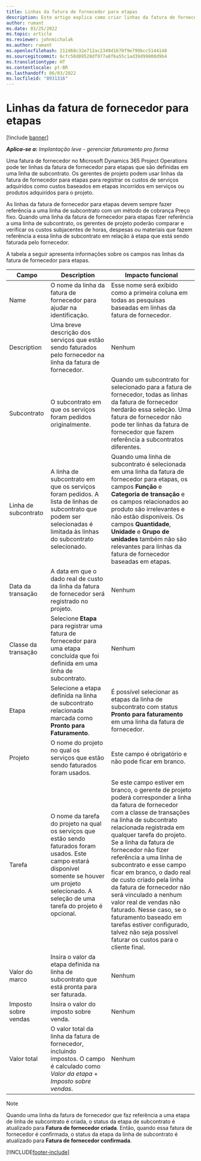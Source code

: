 ```yaml
---
title: Linhas da fatura de fornecedor para etapas
description: Este artigo explica como criar linhas da fatura de fornecedor para etapas em um subcontrato.
author: rumant
ms.date: 03/25/2022
ms.topic: article
ms.reviewer: johnmichalak
ms.author: rumant
ms.openlocfilehash: 212d68c32e712ac2349d1670f9e799bcc5144148
ms.sourcegitcommit: 6cfc50d89528df977a8f6a55c1ad39d99800d9b4
ms.translationtype: HT
ms.contentlocale: pt-BR
ms.lasthandoff: 06/03/2022
ms.locfileid: "8931316"
---
```

# <a name="vendor-invoice-lines-for-milestones"></a>Linhas da fatura de fornecedor para etapas

[!include [banner](../../includes/dataverse-preview.md)]

_**Aplica-se a:** Implantação leve - gerenciar faturamento pro forma_

Uma fatura de fornecedor no Microsoft Dynamics 365 Project Operations pode ter linhas da fatura de fornecedor para etapas que são definidas em uma linha de subcontrato. Os gerentes de projeto podem usar linhas da fatura de fornecedor para etapas para registrar os custos de serviços adquiridos como custos baseados em etapas incorridos em serviços ou produtos adquiridos para o projeto.

As linhas da fatura de fornecedor para etapas devem sempre fazer referência a uma linha de subcontrato com um método de cobrança Preço fixo. Quando uma linha da fatura de fornecedor para etapas fizer referência a uma linha de subcontrato, os gerentes de projeto poderão comparar e verificar os custos subjacentes de horas, despesas ou materiais que fazem referência a essa linha de subcontrato em relação à etapa que está sendo faturada pelo fornecedor.

A tabela a seguir apresenta informações sobre os campos nas linhas da fatura de fornecedor para etapas.

| Campo | Description | Impacto funcional |
| --- | --- | --- |
| Name | O nome da linha da fatura de fornecedor para ajudar na identificação. | Esse nome será exibido como a primeira coluna em todas as pesquisas baseadas em linhas da fatura de fornecedor. |
| Description | Uma breve descrição dos serviços que estão sendo faturados pelo fornecedor na linha da fatura de fornecedor. | Nenhum |
| Subcontrato | O subcontrato em que os serviços foram pedidos originalmente. | Quando um subcontrato for selecionado para a fatura de fornecedor, todas as linhas da fatura de fornecedor herdarão essa seleção. Uma fatura de fornecedor não pode ter linhas da fatura de fornecedor que fazem referência a subcontratos diferentes. |
| Linha de subcontrato | A linha de subcontrato em que os serviços foram pedidos. A lista de linhas de subcontrato que podem ser selecionadas é limitada às linhas do subcontrato selecionado. | Quando uma linha de subcontrato é selecionada em uma linha da fatura de fornecedor para etapas, os campos **Função** e **Categoria de transação** e os campos relacionados ao produto são irrelevantes e não estão disponíveis. Os campos **Quantidade**, **Unidade** e **Grupo de unidades** também não são relevantes para linhas da fatura de fornecedor baseadas em etapas. |
| Data da transação | A data em que o dado real de custo da linha da fatura de fornecedor será registrado no projeto. | Nenhum |
| Classe da transação | Selecione **Etapa** para registrar uma fatura de fornecedor para uma etapa concluída que foi definida em uma linha de subcontrato. | Nenhum |
| Etapa | Selecione a etapa definida na linha de subcontrato relacionada marcada como **Pronto para Faturamento**. | É possível selecionar as etapas da linha de subcontrato com status **Pronto para faturamento** em uma linha da fatura de fornecedor. |
| Projeto | O nome do projeto no qual os serviços que estão sendo faturados foram usados. | Este campo é obrigatório e não pode ficar em branco. |
| Tarefa | O nome da tarefa do projeto na qual os serviços que estão sendo faturados foram usados. Este campo estará disponível somente se houver um projeto selecionado. A seleção de uma tarefa do projeto é opcional. | Se este campo estiver em branco, o gerente de projeto poderá corresponder a linha da fatura de fornecedor com a classe de transações na linha de subcontrato relacionada registrada em qualquer tarefa do projeto. Se a linha da fatura de fornecedor não fizer referência a uma linha de subcontrato e esse campo ficar em branco, o dado real de custo criado pela linha da fatura de fornecedor não será vinculado a nenhum valor real de vendas não faturado. Nesse caso, se o faturamento baseado em tarefas estiver configurado, talvez não seja possível faturar os custos para o cliente final. |
| Valor do marco | Insira o valor da etapa definida na linha de subcontrato que está pronta para ser faturada. | Nenhum |
| Imposto sobre vendas | Insira o valor do imposto sobre venda. | Nenhum |
| Valor total | O valor total da linha da fatura de fornecedor, incluindo impostos. O campo é calculado como *Valor da etapa* + *Imposto sobre vendas*. | Nenhum |

> [!NOTE]
> Quando uma linha da fatura de fornecedor que faz referência a uma etapa de linha de subcontrato é criada, o status da etapa de subcontrato é atualizado para **Fatura de fornecedor criada**. Então, quando essa fatura de fornecedor é confirmada, o status da etapa da linha de subcontrato é atualizado para **Fatura de fornecedor confirmada**.

[!INCLUDE[footer-include](../../includes/footer-banner.md)]
